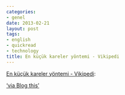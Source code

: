 ```yaml
---
categories:
- genel
date: 2013-02-21
layout: post
tags:
- english
- quickread
- technology
title: En küçük kareler yöntemi - Vikipedi
---
```


[En küçük kareler yöntemi - Vikipedi](http://tr.wikipedia.org/wiki/En_k%C3%BC%C3%A7%C3%BCk_kareler_y%C3%B6ntemi):  
  
[‘via Blog this’](https://chrome.google.com/webstore/detail/pengoopmcjnbflcjbmoeodbmoflcgjlk)
